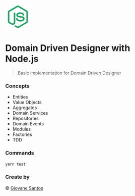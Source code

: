 <img src="./node.png" width="80" height="80" alt="logo">

# Domain Driven Designer with Node.js

> Basic implementation for Domain Driven Designer

### Concepts

- Entities
- Value Objects
- Aggregates
- Domain Services
- Repositories 
- Domain Events
- Modules 
- Factories
- TDD

### Commands

```bash
yarn test
```

### Create by
© [Giovane Santos](https://giovanesantossilva.github.io/)
